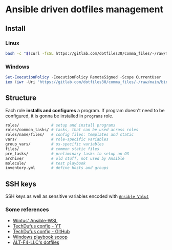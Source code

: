 # Ansible driven dotfiles management

## Install

### Linux

```bash
bash -c "$(curl -fsSL https://gitlab.com/dotfiles30/comma_files/-/raw/main/bin/dotfiles.sh)"
```

### Windows

```powershell
Set-ExecutionPolicy -ExecutionPolicy RemoteSigned -Scope CurrentUser
iex (iwr -Uri "https://gitlab.com/dotfiles30/comma_files/-/raw/main/bin/dotfiles.sh" -UseBasicParsing).Content
```

## Structure

Each role **installs and configures** a program. If program doesn't need to be configured, it is gonna be installed in `programs` role.

```bash
roles/              # setup and install programs
roles/common_tasks/ # tasks, that can be used across roles
roles/name/files/   # config files: templates and static
vars/               # role-specific variables
group_vars/         # os-specific variables
files/              # common static files
pre_tasks/          # preliminary tasks to setup an OS
archive/            # old stuff, not used by Ansible
molecule/           # test playbook
inventory.yml       # define hosts and groups
```

## SSH keys

SSH keys as well as sensitive variables encoded with [`Ansible Valut`](https://docs.ansible.com/ansible/latest/vault_guide/index.html)

### Some references

- [Wintus' Ansible-WSL](https://github.com/Wintus/Ansible-WSL)
- [TechDufus config - YT](https://www.youtube.com/watch?v=gIDywsGBqf4&t=49s)
- [TechDufus config - GitHub](https://github.com/TechDufus/dotfiles)
- [Windows playbook scoop](https://github.com/stkrzysiak/windows-playbook-scoop)
- [ALT-F4-LLC's dotfiles](https://github.com/ALT-F4-LLC/dotfiles)
